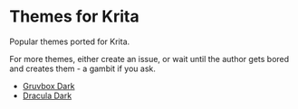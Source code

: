 # Themes for Krita

Popular themes ported for Krita.

For more themes, either create an issue, or wait until the author gets bored
and creates them - a gambit if you ask.

- [Gruvbox Dark](./KritaGruvboxDark.colors)
- [Dracula Dark](./KritaDraculaDark.colors)
